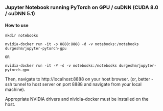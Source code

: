 ### Jupyter Notebook running PyTorch on GPU / cuDNN (CUDA 8.0 / cuDNN 5.1)

#### How to use

```
mkdir notebooks

nvidia-docker run -it -p 8888:8888 -d -v notebooks:/notebooks durgeshm/jupyter-pytorch-gpu

OR

nvidia-docker run -it -P -d -v notebooks:/notebooks durgeshm/jupyter-pytorch-gpu
```

Then, navigate to http://localhost:8888 on your host browser. (or, better - ssh tunnel to host server on port 8888 and navigate from your local machine).

Appropriate NVIDIA drivers and nividia-docker must be installed on the host.

